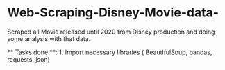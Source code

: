 # Web-Scraping-Disney-Movie-data-
Scraped all Movie released until 2020 from Disney production and doing some analysis with that data.

** Tasks done **:
    1. Import necessary libraries ( BeautifulSoup, pandas, requests, json)

